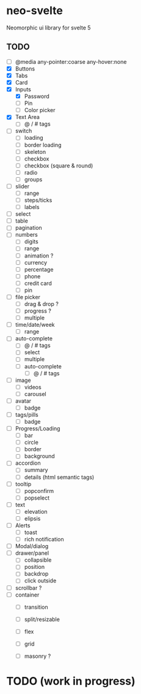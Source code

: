 # neo-svelte
Neomorphic ui library for svelte 5

## TODO
- [ ] @media any-pointer:coarse any-hover:none
- [x] Buttons
- [x] Tabs
- [x] Card
- [x] Inputs
  - [x] Password
  - [ ] Pin
  - [ ] Color picker
- [x] Text Area
  - [ ] @ / # tags
- [ ] switch
  - [ ] loading
  - [ ] border loading
  - [ ] skeleton
  - [ ] checkbox
  - [ ] checkbox (square & round)
  - [ ] radio
  - [ ] groups
- [ ] slider
  - [ ] range
  - [ ] steps/ticks
  - [ ] labels
- [ ] select
- [ ] table
- [ ] pagination
- [ ] numbers
  - [ ] digits
  - [ ] range
  - [ ] animation ?
  - [ ] currency
  - [ ] percentage
  - [ ] phone
  - [ ] credit card
  - [ ] pin
- [ ] file picker
  - [ ] drag & drop ?
  - [ ] progress ?
  - [ ] multiple
- [ ] time/date/week
  - [ ] range
- [ ] auto-complete
  - [ ] @ / # tags
  - [ ] select
  - [ ] multiple
  - [ ] auto-complete
    - [ ] @ / # tags

- [ ] image
  - [ ] videos
  - [ ] carousel
- [ ] avatar
  - [ ] badge
- [ ] tags/pills
    - [ ] badge
- [ ] Progress/Loading
  - [ ] bar
  - [ ] circle
  - [ ] border
  - [ ] background
- [ ] accordion
  - [ ] summary
  - [ ] details (html semantic tags)

- [ ] tooltip
  - [ ] popconfirm
  - [ ] popselect
- [ ] text
  - [ ] elevation
  - [ ] elipsis

- [ ] Alerts
    - [ ] toast
    - [ ] rich notification
- [ ] Modal/dialog
- [ ] drawer/panel
    - [ ] collapsible
    - [ ] position
    - [ ] backdrop
    - [ ] click outside
- [ ] scrollbar ?
- [ ] container
  - [ ] transition
  - [ ] split/resizable
  - [ ] flex
  - [ ] grid
  - [ ] masonry ?


# TODO (work in progress)


